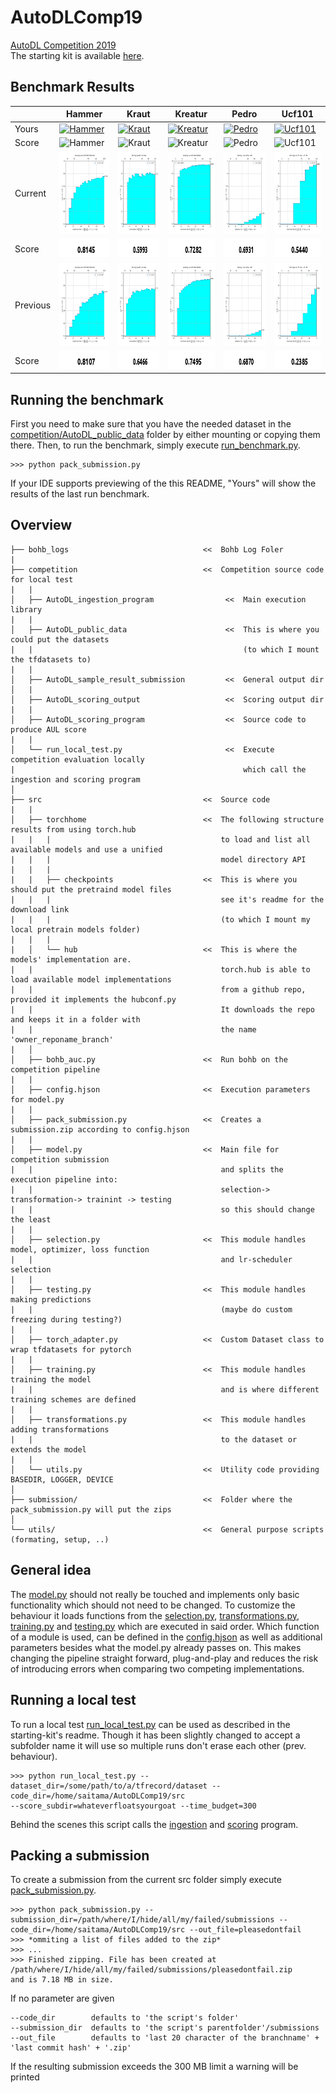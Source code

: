 # AutoDLComp19
[AutoDL Competition 2019](https://autodl.chalearn.org/)<br />
The starting kit is available [here](https://github.com/zhengying-liu/autodl_starting_kit_stable).


## Benchmark Results

| |Hammer|Kraut|Kreatur|Pedro|Ucf101|
|-|------|-----|-------|-----|------|
|Yours|[<img src="competition/AutoDL_scoring_output/bench_Hammer/learning-curve-Hammer.png" alt="Hammer" title="Hammer" width="132" height="132" />](competition/AutoDL_scoring_output/bench_Hammer/learning-curve-Hammer.png)|[<img src="competition/AutoDL_scoring_output/bench_Kraut/learning-curve-kraut.png" alt="Kraut" title="Kraut" width="132" height="132" />](competition/AutoDL_scoring_output/bench_Kraut/learning-curve-kraut.png)|[<img src="competition/AutoDL_scoring_output/bench_Kreatur/learning-curve-kreatur.png" alt="Kreatur" title="Kreatur" width="132" height="132" />](competition/AutoDL_scoring_output/bench_Kreatur/learning-curve-kreatur.png)|[<img src="competition/AutoDL_scoring_output/bench_Pedro/learning-curve-pedro.png" alt="Pedro" title="Pedro" width="132" height="132" />](competition/AutoDL_scoring_output/bench_Pedro/learning-curve-pedro.png)|[<img src="competition/AutoDL_scoring_output/bench_Ucf101/learning-curve-Ucf-101.png" alt="Ucf101" title="Ucf101" width="132" height="132" />](competition/AutoDL_scoring_output/bench_Ucf101/learning-curve-Ucf-101.png)|
|Score|<img src="competition/AutoDL_scoring_output/bench_Hammer/final_score.png" alt="Hammer" title="Hammer" width="132" height="30" />|<img src="competition/AutoDL_scoring_output/bench_Kraut/final_score.png" alt="Kraut" title="Kraut" width="132" height="30" />|<img src="competition/AutoDL_scoring_output/bench_Kreatur/final_score.png" alt="Kreatur" title="Kreatur" width="132" height="30" />|<img src="competition/AutoDL_scoring_output/bench_Pedro/final_score.png" alt="Pedro" title="Pedro" width="132" height="30" />|<img src="competition/AutoDL_scoring_output/bench_Ucf101/final_score.png" alt="Ucf101" title="Ucf101" width="132" height="30" />|
|Current|[<img src="docs/baseline/bench_Hammer/learning-curve-Hammer.png" alt="Hammer" title="Hammer" width="132" height="132" />](docs/baseline/bench_Hammer/learning-curve-Hammer.png)|[<img src="docs/baseline/bench_Kraut/learning-curve-kraut.png" alt="Kraut" title="Kraut" width="132" height="132" />](docs/baseline/bench_Kraut/learning-curve-kraut.png)|[<img src="docs/baseline/bench_Kreatur/learning-curve-kreatur.png" alt="Kreatur" title="Kreatur" width="132" height="132" />](docs/baseline/bench_Kreatur/learning-curve-kreatur.png)|[<img src="docs/baseline/bench_Pedro/learning-curve-pedro.png" alt="Pedro" title="Pedro" width="132" height="132" />](docs/baseline/bench_Pedro/learning-curve-pedro.png)|[<img src="docs/baseline/bench_Ucf101/learning-curve-Ucf-101.png" alt="Ucf101" title="Ucf101" width="132" height="132" />](docs/baseline/bench_Ucf101/learning-curve-Ucf-101.png)|
|Score|<img src="docs/baseline/bench_Hammer/final_score.png" alt="Hammer" title="Hammer" width="132" height="30" />|<img src="docs/baseline/bench_Kraut/final_score.png" alt="Kraut" title="Kraut" width="132" height="30" />|<img src="docs/baseline/bench_Kreatur/final_score.png" alt="Kreatur" title="Kreatur" width="132" height="30" />|<img src="docs/baseline/bench_Pedro/final_score.png" alt="Pedro" title="Pedro" width="132" height="30" />|<img src="docs/baseline/bench_Ucf101/final_score.png" alt="Ucf101" title="Ucf101" width="132" height="30" />|
|Previous|[<img src="docs/old_baseline/bench_Hammer/learning-curve-Hammer.png" alt="Hammer" title="Hammer" width="132" height="132" />](docs/old_baseline/bench_Hammer/learning-curve-Hammer.png)|[<img src="docs/old_baseline/bench_Kraut/learning-curve-kraut.png" alt="Kraut" title="Kraut" width="132" height="132" />](docs/old_baseline/bench_Kraut/learning-curve-kraut.png)|[<img src="docs/old_baseline/bench_Kreatur/learning-curve-kreatur.png" alt="Kreatur" title="Kreatur" width="132" height="132" />](docs/old_baseline/bench_Kreatur/learning-curve-kreatur.png)|[<img src="docs/old_baseline/bench_Pedro/learning-curve-pedro.png" alt="Pedro" title="Pedro" width="132" height="132" />](docs/old_baseline/bench_Pedro/learning-curve-pedro.png)|[<img src="docs/old_baseline/bench_Ucf101/learning-curve-Ucf-101.png" alt="Ucf101" title="Ucf101" width="132" height="132" />](docs/old_baseline/bench_Ucf101/learning-curve-Ucf-101.png)|
|Score|<img src="docs/old_baseline/bench_Hammer/final_score.png" alt="Hammer" title="Hammer" width="132" height="30" />|<img src="docs/old_baseline/bench_Kraut/final_score.png" alt="Kraut" title="Kraut" width="132" height="30" />|<img src="docs/old_baseline/bench_Kreatur/final_score.png" alt="Kreatur" title="Kreatur" width="132" height="30" />|<img src="docs/old_baseline/bench_Pedro/final_score.png" alt="Pedro" title="Pedro" width="132" height="30" />|<img src="docs/old_baseline/bench_Ucf101/final_score.png" alt="Ucf101" title="Ucf101" width="132" height="30" />|

## Running the benchmark
First you need to make sure that you have the needed dataset in the [competition/AutoDL_public_data](competition/AutoDL_public_data) folder by either mounting or copying them there. Then, to run the benchmark, simply execute [run_benchmark.py](src/run_benchmark.py).
```shell
>>> python pack_submission.py
```
If your IDE supports previewing of the this README, "Yours" will show the results of the last run benchmark.



## Overview
```
├── bohb_logs                              <<  Bohb Log Foler
|
├── competition                            <<  Competition source code for local test
|   |                                          
│   ├── AutoDL_ingestion_program                <<  Main execution library
|   |                                          
│   ├── AutoDL_public_data                      <<  This is where you could put the datasets
|   |                                               (to which I mount the tfdatasets to)
|   |                                          
│   ├── AutoDL_sample_result_submission         <<  General output dir
│   |
│   ├── AutoDL_scoring_output                   <<  Scoring output dir
|   |                                          
│   ├── AutoDL_scoring_program                  <<  Source code to produce AUL score
|   |                                          
│   └── run_local_test.py                       <<  Execute competition evaluation locally
|                                                   which call the ingestion and scoring program
│
├── src                                    <<  Source code
|   |
│   ├── torchhome                          <<  The following structure results from using torch.hub
|   |   |                                      to load and list all available models and use a unified
|   |   |                                      model directory API
|   |   |
|   |   ├── checkpoints                    <<  This is where you should put the pretraind model files
|   |   |                                      see it's readme for the download link
|   |   |                                      (to which I mount my local pretrain models folder)     
|   |   |
|   │   └── hub                            <<  This is where the models' implementation are.
|   |                                          torch.hub is able to load available model implementations
|   |                                          from a github repo, provided it implements the hubconf.py
|   |                                          It downloads the repo and keeps it in a folder with
|   |                                          the name 'owner_reponame_branch'
|   │  
│   ├── bohb_auc.py                        <<  Run bohb on the competition pipeline
|   |                                          
│   ├── config.hjson                       <<  Execution parameters for model.py
|   |                                          
│   ├── pack_submission.py                 <<  Creates a submission.zip according to config.hjson
|   |                                          
│   ├── model.py                           <<  Main file for competition submission
|   |                                          and splits the execution pipeline into:
|   |                                          selection-> transformation-> trainint -> testing
|   |                                          so this should change the least
|   |                                          
│   ├── selection.py                       <<  This module handles model, optimizer, loss function
|   |                                          and lr-scheduler selection
|   |                                          
│   ├── testing.py                         <<  This module handles making predictions
|   |                                          (maybe do custom freezing during testing?)
|   |                                          
│   ├── torch_adapter.py                   <<  Custom Dataset class to wrap tfdatasets for pytorch
|   |                                          
│   ├── training.py                        <<  This module handles training the model
|   |                                          and is where different training schemes are defined
|   |                                          
│   ├── transformations.py                 <<  This module handles adding transformations
|   |                                          to the dataset or extends the model
|   |                                          
│   └── utils.py                           <<  Utility code providing BASEDIR, LOGGER, DEVICE
│
├── submission/                            <<  Folder where the pack_submission.py will put the zips
│
└── utils/                                 <<  General purpose scripts (formating, setup, ..)
```

## General idea
The [model.py](src/model.py) should not really be touched and implements only basic functionality which should not need to be changed.
To customize the behaviour it loads functions from the [selection.py](src/selection.py), [transformations.py](src/transformations.py), [training.py](src/training.py) and [testing.py](src/testing.py) which are executed in said order. Which function of a module is used, can be defined in the [config.hjson](src/config.hjson) as well as additional parameters besides what the model.py already passes on. This makes changing the pipeline straight forward, plug-and-play and reduces the risk of introducing errors when comparing two competing implementations.

## Running a local test
To run a local test [run_local_test.py](competition/run_local_test.py) can be used as described in the starting-kit's readme. Though it has been slightly changed to accept a subfolder name it will use so multiple runs don't erase each other (prev. behaviour).
```
>>> python run_local_test.py --dataset_dir=/some/path/to/a/tfrecord/dataset --code_dir=/home/saitama/AutoDLComp19/src
--score_subdir=whateverfloatsyourgoat --time_budget=300
```
Behind the scenes this script calls the [ingestion](competition/AutoDL_ingestion_program/ingestion.py) and [scoring](competition/AutoDL_scoring_program/score.py) program.

## Packing a submission
To create a submission from the current src folder simply execute [pack_submission.py](src/pack_submission.py).
```
>>> python pack_submission.py --submission_dir=/path/where/I/hide/all/my/failed/submissions --code_dir=/home/saitama/AutoDLComp19/src --out_file=pleasedontfail
>>> *ommiting a list of files added to the zip*
>>> ...
>>> Finished zipping. File has been created at /path/where/I/hide/all/my/failed/submissions/pleasedontfail.zip
and is 7.18 MB in size.
```
If no parameter are given
```
--code_dir        defaults to 'the script's folder'
--submission_dir  defaults to 'the script's parentfolder'/submissions
--out_file        defaults to 'last 20 character of the branchname' + 'last commit hash' + '.zip'
```
If the resulting submission exceeds the 300 MB limit a warning will be printed
